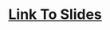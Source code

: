 # [Link To Slides](https://docs.google.com/presentation/d/1rAu9iRjhwgGPPwoOWMeKM_wdKRpmsLFNrQuKUzcK9To/edit#slide=id.g2c060ea38cd_0_94)